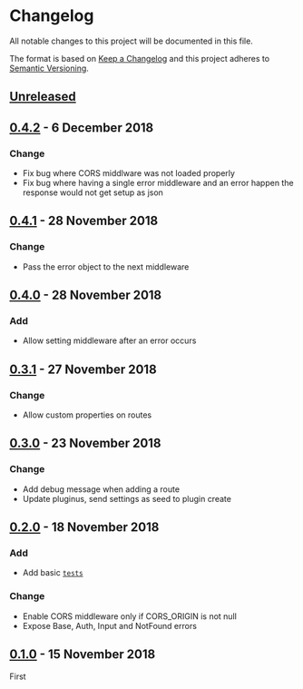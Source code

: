 <!-- markdownlint-disable no-duplicate-header line-length -->

# Changelog

All notable changes to this project will be documented in this file.

The format is based on [Keep a Changelog](http://keepachangelog.com/en/1.0.0/)
and this project adheres to [Semantic Versioning](http://semver.org/spec/v2.0.0.html).

## [Unreleased]

## [0.4.2] - 6 December 2018

### Change

- Fix bug where CORS middlware was not loaded properly
- Fix bug where having a single error middleware and an error happen the response would not get setup as json

## [0.4.1] - 28 November 2018

### Change

- Pass the error object to the next middleware

## [0.4.0] - 28 November 2018

### Add 

- Allow setting middleware after an error occurs

## [0.3.1] - 27 November 2018

### Change

- Allow custom properties on routes

## [0.3.0] - 23 November 2018

### Change

- Add debug message when adding a route
- Update pluginus, send settings as seed to plugin create

## [0.2.0] - 18 November 2018

### Add

- Add basic [`tests`](/src/index.test.js)

### Change

- Enable CORS middleware only if CORS_ORIGIN is not null
- Expose Base, Auth, Input and NotFound errors

## [0.1.0] - 15 November 2018

First

[Unreleased]: https://github.com/leeruniek/blocks/compare/v0.4.2...HEAD

[0.4.2]: https://github.com/leeruniek/blocks/compare/v0.4.1...v0.4.2
[0.4.1]: https://github.com/leeruniek/blocks/compare/v0.4.0...v0.4.1
[0.4.0]: https://github.com/leeruniek/blocks/compare/v0.3.1...v0.4.0
[0.3.1]: https://github.com/leeruniek/blocks/compare/v0.3.0...v0.3.1
[0.3.0]: https://github.com/leeruniek/blocks/compare/v0.2.0...v0.3.0
[0.2.0]: https://github.com/leeruniek/blocks/compare/v0.1.0...v0.2.0
[0.1.0]: https://github.com/leeruniek/blocks/compare/v0.1.0

